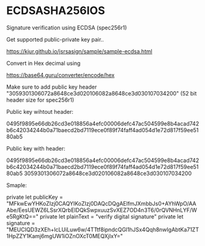 # ECDSASHA256IOS

Signature verification using ECDSA (spec256r1)

Get supported public-private key pair..

https://kjur.github.io/jsrsasign/sample/sample-ecdsa.html

Convert in Hex decimal using 

https://base64.guru/converter/encode/hex

Make sure to add public key header "3059301306072a8648ce3d020106082a8648ce3d030107034200" (52 bit header size for spec256r1)

Public key wihtout header: 

0495f9895e66db26cd3e018856a4efc00006defc47ac504599e8b4acad742b6c42034244b0a71baecd2bd7119ece0f89f74faff4ad054d1e72d817f59ee5180ab5

Public key with header: 

0495f9895e66db26cd3e018856a4efc00006defc47ac504599e8b4acad742b6c42034244b0a71baecd2bd7119ece0f89f74faff4ad054d1e72d817f59ee5180ab5
3059301306072a8648ce3d020106082a8648ce3d030107034200

Smaple:

 private let publicKey = "MFkwEwYHKoZIzj0CAQYIKoZIzj0DAQcDQgAElfmJXmbbJs0+AYhWpO/AAAbe/EesUEWZ6LSsrXQrbEIDQkSwpxuuzSvXEZ7OD4n3T6/0rQVNHnLYF/We5RgKtQ=="
 private let plainText = "verify digital signature"
 private let signature = "MEUCIQD3zXEh+lcLUiLuw6w/4TTtf8ipndcQGl1hJSx4Qqh8nwIgAbtKa71ZT1HpZZY1Kamj6mgUW1iOZnOXcT0MEQXjIxY="
